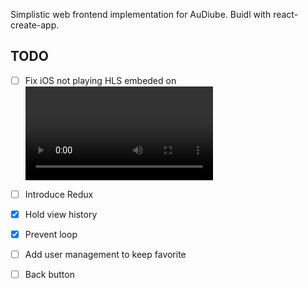 Simplistic web frontend implementation for AuDiube.
Buidl with react-create-app.


## TODO
- [ ] Fix iOS not playing HLS embeded on <video>
- [ ] Introduce Redux
- [x] Hold view history
- [x] Prevent loop
- [ ] Add user management to keep favorite
- [ ] Back button

